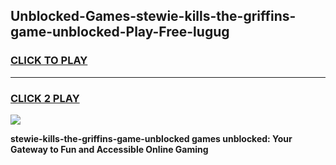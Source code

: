 
## Unblocked-Games-stewie-kills-the-griffins-game-unblocked-Play-Free-lugug
<h3>
<a href="https://premium76.site?title=stewie-kills-the-griffins-game-unblocked&ref=09A">CLICK TO PLAY</a></h3>
<hr>

<h3>
<a href="https://premium76.site?title=stewie-kills-the-griffins-game-unblocked&ref=09A">CLICK 2 PLAY</a>
  
</h3>

<a href="https://premium76.site?title=stewie-kills-the-griffins-game-unblocked&ref=09A"><img src="https://clearcache.store/games.png"></a>


**stewie-kills-the-griffins-game-unblocked games unblocked: Your Gateway to Fun and Accessible Online Gaming**
